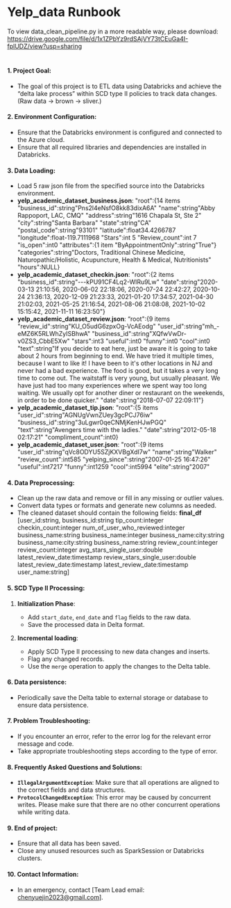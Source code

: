 # Yelp_data Runbook
 To view data_clean_pipeline.py in a more readable way, please download: https://drive.google.com/file/d/1x1ZPbYz9rdSAjVY73tCEuGa4I-fplUDZ/view?usp=sharing

# 
#### 1. Project Goal:
- The goal of this project is to ETL data using Databricks and achieve the “delta lake process” within SCD type II policies to track data changes. (Raw data -> brown -> sliver.)

#### 2. Environment Configuration:
- Ensure that the Databricks environment is configured and connected to the Azure cloud.
- Ensure that all required libraries and dependencies are installed in Databricks.

#### 3. Data Loading:
- Load 5 raw json file from the specified source into the Databricks environment.
- **yelp_academic_dataset_business.json**:
"root":{14 items
"business_id":string"Pns2l4eNsfO8kk83dixA6A"
"name":string"Abby Rappoport, LAC, CMQ"
"address":string"1616 Chapala St, Ste 2"
"city":string"Santa Barbara"
"state":string"CA"
"postal_code":string"93101"
"latitude":float34.4266787
"longitude":float-119.7111968
"Stars":int 5
"Review_count":int 7
"is_open":int0
"attributes":{1 item
"ByAppointmentOnly":string"True"}
"categories":string"Doctors, Traditional Chinese Medicine, Naturopathic/Holistic, Acupuncture,
Health & Medical, Nutritionists"
"hours":NULL}
- **yelp_academic_dataset_checkin.json**:
"root":{2 items
"business_id":string"---kPU91CF4Lq2-WlRu9Lw"
"date":string"2020-03-13 21:10:56, 2020-06-02 22:18:06, 2020-07-24 22:42:27, 2020-10-24
21:36:13, 2020-12-09 21:23:33, 2021-01-20 17:34:57, 2021-04-30 21:02:03, 2021-05-25 21:16:54,
2021-08-06 21:08:08, 2021-10-02 15:15:42, 2021-11-11 16:23:50"}
- **yelp_academic_dataset_review.json**:
“root":{9 items
"review_id":string"KU_O5udG6zpxOg-VcAEodg"
"user_id":string"mh_-eMZ6K5RLWhZyISBhwA"
"business_id":string"XQfwVwDr-v0ZS3_CbbE5Xw"
"stars":int3
"useful":int0
"funny":int0
"cool":int0
"text":string"If you decide to eat here, just be aware it is going to take about 2 hours from beginning
to end. We have tried it multiple times, because I want to like it! I have been to it's other locations in
NJ and never had a bad experience. The food is good, but it takes a very long time to come out.
The waitstaff is very young, but usually pleasant. We have just had too many experiences where
we spent way too long waiting. We usually opt for another diner or restaurant on the weekends, in
order to be done quicker."
"date":string"2018-07-07 22:09:11"}
- **yelp_academic_dataset_tip.json**:
"root":{5 items
"user_id":string"AGNUgVwnZUey3gcPCJ76iw"
"business_id":string"3uLgwr0qeCNMjKenHJwPGQ"
"text":string"Avengers time with the ladies."
"date":string"2012-05-18 02:17:21"
"compliment_count":int0}
- **yelp_academic_dataset_user.json**:
"root":{9 items
"user_id":string"qVc8ODYU5SZjKXVBgXdI7w"
"name":string"Walker"
"review_count":int585
"yelping_since":string"2007-01-25 16:47:26"
"useful":int7217
"funny":int1259
"cool":int5994
"elite":string"2007"

#### 4. Data Preprocessing:
- Clean up the raw data and remove or fill in any missing or outlier values.
- Convert data types or formats and generate new columns as needed.
- The cleaned dataset should contain the following fields:
**final_df**
[user_id:string,
business_id:string
tip_count:integer
checkin_count:integer
num_of_user_who_reviewed:integer
business_name:string
business_name:integer
business_name:city:string
business_name:city:string
business_name:string
review_count:integer
review_count:integer
avg_stars_single_user:double
latest_review_date:timestamp
review_stars_single_user:double latest_review_date:timestamp
latest_review_date:timestamp user_name:string]


#### 5. SCD Type II Processing:
1. **Initialization Phase**:
   - Add `start_date`, `end_date` and `flag` fields to the raw data.
   - Save the processed data in Delta format.
   
2. **Incremental loading**:
   - Apply SCD Type II processing to new data changes and inserts.
   - Flag any changed records.
   - Use the `merge` operation to apply the changes to the Delta table.

#### 6. Data persistence:
- Periodically save the Delta table to external storage or database to ensure data persistence.

#### 7. Problem Troubleshooting:
- If you encounter an error, refer to the error log for the relevant error message and code.
- Take appropriate troubleshooting steps according to the type of error.

#### 8. Frequently Asked Questions and Solutions:
- **`IllegalArgumentException`**: Make sure that all operations are aligned to the correct fields and data structures.
- **`ProtocolChangedException`**: This error may be caused by concurrent writes. Please make sure that there are no other concurrent operations while writing data.

#### 9. End of project:
- Ensure that all data has been saved.
- Close any unused resources such as SparkSession or Databricks clusters.

#### 10. Contact Information:
- In an emergency, contact [Team Lead email: chenyuejin2023@gmail.com].
 
